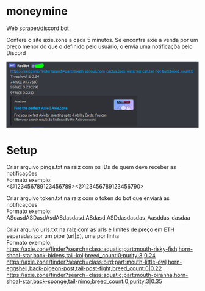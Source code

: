 # moneymine

Web scraper/discord bot

Confere o site axie.zone a cada 5 minutos. Se encontra axie a venda por um preço menor do que o definido pelo usuário, o envia uma notificaçõa pelo Discord


![Screenshot](docs/images/notification.png)


# Setup
Criar arquivo pings.txt na raiz com os IDs de quem deve receber as notificações</br>Formato exemplo:</br><@123456789123456789><@123456789123456790>

Criar arquivo token.txt na raiz com o token do bot que enviará as notificações</br>Formato exemplo:</br>ASdasdASDasdAsdASdasdasd.ASdasd.ASDdasdasdas_Aasddas_dasdaa

Criar arquivo urls.txt na raiz com as urls e limites de preço em ETH separadas por um pipe (url|Ξ), uma por linha
</br>Formato exemplo:</br>
https://axie.zone/finder?search=class:aquatic;part:mouth-risky-fish,horn-shoal-star,back-bidens,tail-koi;breed_count:0;purity:3|0.24</br>
https://axie.zone/finder?search=class:bird;part:mouth-little-owl,horn-eggshell,back-pigeon-post,tail-post-fight;breed_count:0|0.22</br>
https://axie.zone/finder?search=class:aquatic;part:mouth-piranha,horn-shoal-star,back-sponge,tail-nimo;breed_count:0;purity:3|0.35

